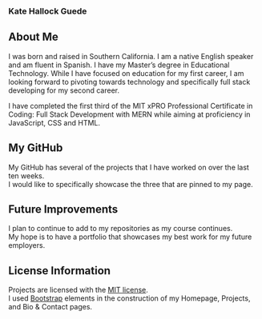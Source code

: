 
### Kate Hallock Guede

## About Me
<p>I was born and raised in Southern California. I am a native English speaker and am fluent in Spanish.  I have my Master’s degree in Educational Technology. While I have focused on education for my first career, I am looking forward to pivoting towards technology and specifically full stack developing for my second career. <br>

I have completed the first third of the MIT xPRO Professional Certificate in Coding: Full Stack Development with MERN while aiming at proficiency in JavaScript, CSS and HTML.</p>

## My GitHub
<p> My GitHub has several of the projects that I have worked on over the last ten weeks. <br> I would like to specifically showcase the three that are pinned to my page.

## Future Improvements
<p> I plan to continue to add to my repositories as my course continues. <br> My hope is to have a portfolio that showcases my best work for my future employers.</p>

## License Information
Projects are licensed with the [MIT license](https://github.com/khallockguede/Live-Bus-Animation/blob/main/LICENSE). <br>
I used [Bootstrap](https://getbootstrap.com/) elements in the construction of my Homepage, Projects, and Bio & Contact pages.

